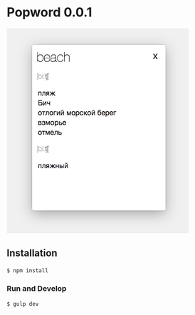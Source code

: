 # Popword 0.0.1

![Translation popup](./pop-screen.jpg)

## Installation

```
$ npm install
```

### Run and Develop

```
$ gulp dev
```